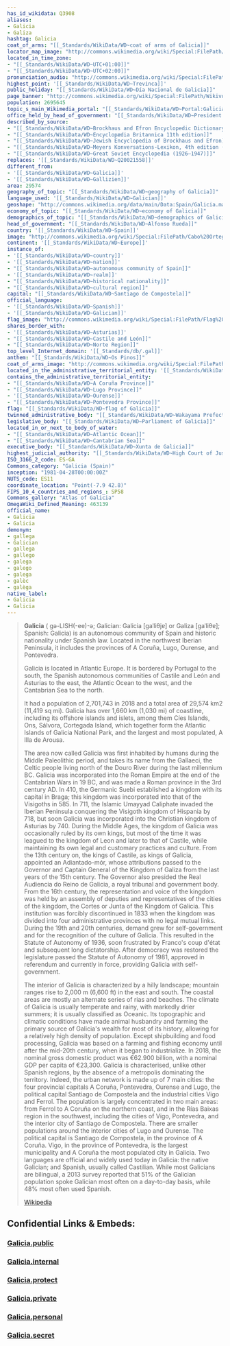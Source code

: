```yaml
---
has_id_wikidata: Q3908
aliases:
- Galicia
- Galiza
hashtag: Galicia
coat_of_arms: "[[_Standards/WikiData/WD~coat of arms of Galicia]]"
locator_map_image: "http://commons.wikimedia.org/wiki/Special:FilePath/Localizaci%C3%B3n%20de%20Galicia.svg"
located_in_time_zone:
- "[[_Standards/WikiData/WD~UTC+01:00]]"
- "[[_Standards/WikiData/WD~UTC+02:00]]"
pronunciation_audio: "http://commons.wikimedia.org/wiki/Special:FilePath/LL-Q7913%20%28ron%29-KlaudiuMihaila-Galicia.wav"
highest_point: '[[_Standards/WikiData/WD~Trevinca]]'
public_holiday: "[[_Standards/WikiData/WD~Día Nacional de Galicia]]"
page_banner: "http://commons.wikimedia.org/wiki/Special:FilePath/Wikivoyage%20banner%20of%20Galicia.jpg"
population: 2695645
topic_s_main_Wikimedia_portal: "[[_Standards/WikiData/WD~Portal:Galicia]]"
office_held_by_head_of_government: "[[_Standards/WikiData/WD~President of the Xunta of Galicia]]"
described_by_source:
- "[[_Standards/WikiData/WD~Brockhaus and Efron Encyclopedic Dictionary]]"
- "[[_Standards/WikiData/WD~Encyclopædia Britannica 11th edition]]"
- "[[_Standards/WikiData/WD~Jewish Encyclopedia of Brockhaus and Efron]]"
- "[[_Standards/WikiData/WD~Meyers Konversations-Lexikon, 4th edition (1885–1890)]]"
- "[[_Standards/WikiData/WD~Great Soviet Encyclopedia (1926–1947)]]"
replaces: '[[_Standards/WikiData/WD~Q20021558]]'
different_from:
- '[[_Standards/WikiData/WD~Galicia]]'
- '[[_Standards/WikiData/WD~Gallizien]]'
area: 29574
geography_of_topic: "[[_Standards/WikiData/WD~geography of Galicia]]"
language_used: '[[_Standards/WikiData/WD~Galician]]'
geoshape: "http://commons.wikimedia.org/data/main/Data:Spain/Galicia.map"
economy_of_topic: "[[_Standards/WikiData/WD~economy of Galicia]]"
demographics_of_topic: "[[_Standards/WikiData/WD~demographics of Galicia]]"
head_of_government: "[[_Standards/WikiData/WD~Alfonso Rueda]]"
country: '[[_Standards/WikiData/WD~Spain]]'
image: "http://commons.wikimedia.org/wiki/Special:FilePath/Cabo%20Ortegal%20%28Spain%29.jpg"
continent: '[[_Standards/WikiData/WD~Europe]]'
instance_of:
- '[[_Standards/WikiData/WD~country]]'
- '[[_Standards/WikiData/WD~nation]]'
- "[[_Standards/WikiData/WD~autonomous community of Spain]]"
- '[[_Standards/WikiData/WD~realm]]'
- "[[_Standards/WikiData/WD~historical nationality]]"
- "[[_Standards/WikiData/WD~cultural region]]"
capital: "[[_Standards/WikiData/WD~Santiago de Compostela]]"
official_language:
- '[[_Standards/WikiData/WD~Spanish]]'
- '[[_Standards/WikiData/WD~Galician]]'
flag_image: "http://commons.wikimedia.org/wiki/Special:FilePath/Flag%20of%20Galicia.svg"
shares_border_with:
- '[[_Standards/WikiData/WD~Asturias]]'
- "[[_Standards/WikiData/WD~Castile and León]]"
- "[[_Standards/WikiData/WD~Norte Region]]"
top_level_Internet_domain: '[[_Standards/db/.gal]]'
anthem: "[[_Standards/WikiData/WD~Os Pinos]]"
coat_of_arms_image: "http://commons.wikimedia.org/wiki/Special:FilePath/Escudo%20de%20Galicia.svg"
located_in_the_administrative_territorial_entity: '[[_Standards/WikiData/WD~Spain]]'
contains_the_administrative_territorial_entity:
- "[[_Standards/WikiData/WD~A Coruña Province]]"
- "[[_Standards/WikiData/WD~Lugo Province]]"
- '[[_Standards/WikiData/WD~Ourense]]'
- "[[_Standards/WikiData/WD~Pontevedra Province]]"
flag: "[[_Standards/WikiData/WD~flag of Galicia]]"
twinned_administrative_body: "[[_Standards/WikiData/WD~Wakayama Prefecture]]"
legislative_body: "[[_Standards/WikiData/WD~Parliament of Galicia]]"
located_in_or_next_to_body_of_water:
- "[[_Standards/WikiData/WD~Atlantic Ocean]]"
- "[[_Standards/WikiData/WD~Cantabrian Sea]]"
executive_body: "[[_Standards/WikiData/WD~Xunta de Galicia]]"
highest_judicial_authority: "[[_Standards/WikiData/WD~High Court of Justice of Galicia]]"
ISO_3166_2_code: ES-GA
Commons_category: "Galicia (Spain)"
inception: "1981-04-28T00:00:00Z"
NUTS_code: ES11
coordinate_location: "Point(-7.9 42.8)"
FIPS_10_4_countries_and_regions_: SP58
Commons_gallery: "Atlas of Galicia"
OmegaWiki_Defined_Meaning: 463139
official_name:
- Galicia
- Galicia
demonym:
- gallega
- Galician
- gallega
- gallego
- galega
- galego
- galega
- galèc
- galèga
native_label:
- Galicia
- Galicia
---
```


> **Galicia** ( gə-LISH(-ee)-ə; Galician: Galicia [ɡaˈliθjɐ] or Galiza [ɡaˈliθɐ]; Spanish: Galicia) 
> is an autonomous community of Spain and historic nationality under Spanish law. 
> Located in the northwest Iberian Peninsula, it includes the 
> provinces of A Coruña, Lugo, Ourense, and Pontevedra.
>
> Galicia is located in Atlantic Europe. It is bordered by Portugal to the south, 
> the Spanish autonomous communities of Castile and León and Asturias to the east, 
> the Atlantic Ocean to the west, and the Cantabrian Sea to the north. 
> 
> It had a population of 2,701,743 in 2018 and a total area of 29,574 km2 (11,419 sq mi). 
> Galicia has over 1,660 km (1,030 mi) of coastline, including its offshore islands and islets, 
> among them Cíes Islands, Ons, Sálvora, Cortegada Island, 
> which together form the Atlantic Islands of Galicia National Park, 
> and the largest and most populated, A Illa de Arousa.
>
> The area now called Galicia was first inhabited by humans during the Middle Paleolithic period, and takes its name from the Gallaeci, the Celtic people living north of the Douro River during the last millennium BC. Galicia was incorporated into the Roman Empire at the end of the Cantabrian Wars in 19 BC, and was made a Roman province in the 3rd century AD. In 410, the Germanic Suebi established a kingdom with its capital in Braga; this kingdom was incorporated into that of the Visigoths in 585. In 711, the Islamic Umayyad Caliphate invaded the Iberian Peninsula conquering the Visigoth kingdom of Hispania by 718, but soon Galicia was incorporated into the Christian kingdom of Asturias by 740. During the Middle Ages, the kingdom of Galicia was occasionally ruled by its own kings, but most of the time it was leagued to the kingdom of Leon and later to that of Castile, while maintaining its own legal and customary practices and culture. From the 13th century on, the kings of Castile, as kings of Galicia, appointed an Adiantado-mór, whose attributions passed to the Governor and Captain General of the Kingdom of Galiza from the last years of the 15th century. The Governor also presided the Real Audiencia do Reino de Galicia, a royal tribunal and government body. From the 16th century, the representation and voice of the kingdom was held by an assembly of deputies and representatives of the cities of the kingdom, the Cortes or Junta of the Kingdom of Galicia. This institution was forcibly discontinued in 1833 when the kingdom was divided into four administrative provinces with no legal mutual links. During the 19th and 20th centuries, demand grew for self-government and for the recognition of the culture of Galicia. This resulted in the Statute of Autonomy of 1936, soon frustrated by Franco's coup d'état and subsequent long dictatorship. After democracy was restored the legislature passed the Statute of Autonomy of 1981, approved in referendum and currently in force, providing Galicia with self-government.
>
> The interior of Galicia is characterized by a hilly landscape; mountain ranges rise to 2,000 m (6,600 ft) in the east and south. The coastal areas are mostly an alternate series of rias and beaches. The climate of Galicia is usually temperate and rainy, with markedly drier summers; it is usually classified as Oceanic. Its topographic and climatic conditions have made animal husbandry and farming the primary source of Galicia's wealth for most of its history, allowing for a relatively high density of population. Except shipbuilding and food processing, Galicia was based on a farming and fishing economy until after the mid-20th century, when it began to industrialize. In 2018, the nominal gross domestic product was €62.900 billion, with a nominal GDP per capita of €23,300. Galicia is characterised, unlike other Spanish regions, by the absence of a metropolis dominating the territory. Indeed, the urban network is made up of 7 main cities: the four provincial capitals A Coruña, Pontevedra, Ourense and Lugo, the political capital Santiago de Compostela and the industrial cities Vigo and Ferrol. The population is largely concentrated in two main areas: from Ferrol to A Coruña on the northern coast, and in the Rías Baixas region in the southwest, including the cities of Vigo, Pontevedra, and the interior city of Santiago de Compostela. There are smaller populations around the interior cities of Lugo and Ourense. The political capital is Santiago de Compostela, in the province of A Coruña. Vigo, in the province of Pontevedra, is the largest municipality and A Coruña the most populated city in Galicia. Two languages are official and widely used today in Galicia: the native Galician; and Spanish, usually called Castilian. While most Galicians are bilingual, a 2013 survey reported that 51% of the Galician population spoke Galician most often on a day-to-day basis, while 48% most often used Spanish.
>
> [Wikipedia](https://en.wikipedia.org/wiki/Galicia%20(Spain))





## Confidential Links & Embeds: 

### [Galicia.public](/_public/\Earth\Continent\Europe\Europe~South\Spain\Provinces~SpainGalicia.public.md) 

### [Galicia.internal](/_internal/\Earth\Continent\Europe\Europe~South\Spain\Provinces~SpainGalicia.internal.md) 

### [Galicia.protect](/_protect/\Earth\Continent\Europe\Europe~South\Spain\Provinces~SpainGalicia.protect.md) 

### [Galicia.private](/_private/\Earth\Continent\Europe\Europe~South\Spain\Provinces~SpainGalicia.private.md) 

### [Galicia.personal](/_personal/\Earth\Continent\Europe\Europe~South\Spain\Provinces~SpainGalicia.personal.md) 

### [Galicia.secret](/_secret/\Earth\Continent\Europe\Europe~South\Spain\Provinces~SpainGalicia.secret.md)

